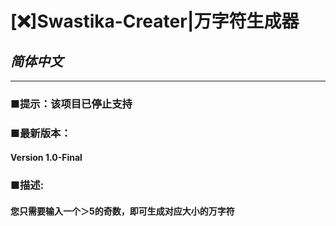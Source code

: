 # [❌]Swastika-Creater|万字符生成器
## *简体中文*
------------
### ■提示：该项目已停止支持
### ■最新版本：
#### Version 1.0-Final
### ■描述:
#### 您只需要输入一个＞5的奇数，即可生成对应大小的万字符
